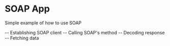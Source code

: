 # SOAP App
Simple example of how to use SOAP

-- Establishing SOAP client
-- Calling SOAP's method
-- Decoding response
-- Fetching data
